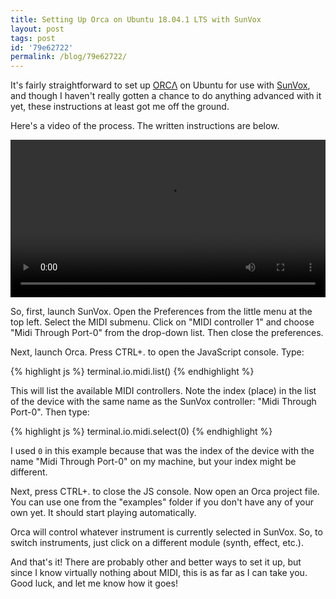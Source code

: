 ```yaml
---
title: Setting Up Orca on Ubuntu 18.04.1 LTS with SunVox
layout: post
tags: post
id: '79e62722'
permalink: /blog/79e62722/
---
```


It's fairly straightforward to set up [ORCΛ](https://github.com/hundredrabbits/orca) on Ubuntu for use with [SunVox](http://www.warmplace.ru/soft/sunvox/), and though I haven't really gotten a chance to do anything advanced with it yet, these instructions at least got me off the ground.

Here's a video of the process. The written instructions are below.

<video width="100%" controls>
	<source src="/res/media/orca-sunvox-linux.mp4">
</video>

So, first, launch SunVox. Open the Preferences from the little menu at the top left. Select the MIDI submenu. Click on "MIDI controller 1" and choose "Midi Through Port-0" from the drop-down list. Then close the preferences.

Next, launch Orca. Press CTRL+. to open the JavaScript console. Type:

{% highlight js %}
terminal.io.midi.list()
{% endhighlight %}

This will list the available MIDI controllers. Note the index (place) in the list of the device with the same name as the SunVox controller: "Midi Through Port-0". Then type:

{% highlight js %}
terminal.io.midi.select(0)
{% endhighlight %}

I used `0` in this example because that was the index of the device with the name "Midi Through Port-0" on my machine, but your index might be different.

Next, press CTRL+. to close the JS console. Now open an Orca project file. You can use one from the "examples" folder if you don't have any of your own yet. It should start playing automatically.

Orca will control whatever instrument is currently selected in SunVox. So, to switch instruments, just click on a different module (synth, effect, etc.).

And that's it! There are probably other and better ways to set it up, but since I know virtually nothing about MIDI, this is as far as I can take you. Good luck, and let me know how it goes!
